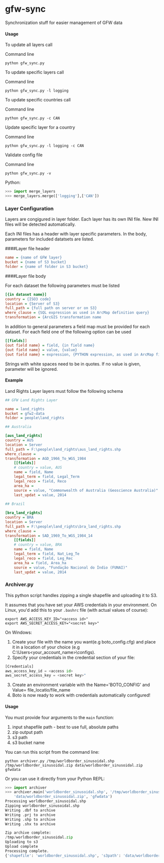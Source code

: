 gfw-sync
========

Synchronization stuff for easier management of GFW data


#### Usage

To update all layers call

Command line
```shell
python gfw_sync.py
```

To update specific layers call

Command line
```shell
python gfw_sync.py -l logging 
```

To update specific countries call

Command line
```shell
python gfw_sync.py -c CAN
```

Update specific layer for a country

Command line
```shell
python gfw_sync.py -l logging -c CAN
```


Validate config file

Command line
```shell
python gfw_sync.py -v
```

Python:
```python
>>> import merge_layers
>>> merge_layers.merge(['logging'],['CAN'])
```



### Layer Configuration

Layers are congigured in layer folder. Each layer has its own INI file.
New INI files will be detected automatically.

Each INI files has a header with layer specific parameters. In the body, parameters for included datatsets are listed.


####Layer file header

```ini
name = {name of GFW layer}
bucket = {name of S3 bucket}
folder = {name of folder in S3 bucket}
```

####Layer file body

For each dataset the following parameters must be listed
```ini
[{in dataset name}]
country = {ISO3 code}
location = {Server of S3}
full_path = {full path on server or on S3}
where_clause = {SQL expression as used in ArcMap definition query}
transformation = {ArcGIS transformation name  
```
In addition to general parameters a field map must be provided for each dataset. For each field one of the following option can be used

```ini
[[fields]]
{out field name} = field, {in field name}
{out field name} = value, {value}
{out field name} = expression, {PYTHON expression, as used in ArcMap field calculator}
```

Strings with white spaces need to be in quotes.
If no value is given, parameter will be ignored.

#### Example

Land Rights Layer layers must follow the following schema

```ini
## GFW Land Rights Layer

name = land_rights
bucket = gfw2-data
folder = people\land_rights

## Australia

[aus_land_rights]
country = AUS
location = Server
full_path = F:\people\land_rights\aus_land_rights.shp
where_clause =
transformation = AGD_1966_To_WGS_1984  
    [[fields]]
    # country = value, AUS
    name = field, Name
    legal_term = field, Legal_Term
    legal_reco = field, Reco
    area_ha = 
    source = value, "Commonwealth of Australia (Geoscience Australia)"
    last_updat = value, 2014
	
## Brazil

[bra_land_rights]
country = BRA
location = Server
full_path = F:\people\land_rights\bra_land_rights.shp
where_clause =
transformation = SAD_1969_To_WGS_1984_14  
    [[fields]]
    # country = value, BRA
    name = field, Name
    legal_term = field, Nat_Leg_Te
    legal_reco = field, Leg_Rec
    area_ha = field, Area_ha
    source = value, "Fundação Nacional do Índio (FUNAI)"
    last_updat = value, 2014
```





### Archiver.py

This python script handles zipping a single shapefile and uploading it to S3.

It assumes that you have set your AWS credentials in your environment. On Linux, you'd add this to your `.bashrc` file (with actual values of course):

```shell
export AWS_ACCESS_KEY_ID="<access id>"
export AWS_SECRET_ACCESS_KEY="<secret key>"
```

On Windows:

1. Create your file with the name you want(e.g boto_config.cfg) and place it in a location of your choice (e.g C:\Users\<your_account_name>\configs).
2. Specify your credentials in the credential section of your file:

```python
[Credentials]
aws_access_key_id = <access id>
aws_secret_access_key = <secret key>"
```

3. Create an environment variable with the Name='BOTO_CONFIG' and Value= file_locatio/file_name
4. Boto is now ready to work with credentials automatically configured!


#### Usage

You must provide four arguments to the `main` function:

1. input shapefile path - best to use full, absolute paths
2. zip output path
3. s3 path
4. s3 bucket name

You can run this script from the command line:

```shell
python archiver.py /tmp/worldborder_sinusoidal.shp /tmp/worldborder_sinusoidal.zip data/worldborder_sinusoidal.zip gfwdata
```

Or you can use it directly from your Python REPL:

```python
>>> import archiver
>>> archiver.main('worldborder_sinusoidal.shp', '/tmp/worldborder_sinusoidal.zip',
    'data/worldborder_sinusoidal.zip', 'gfwdata')
Processing worldborder_sinusoidal.shp
Zipping worldborder_sinusoidal.shp
Writing .dbf to archive
Writing .prj to archive
Writing .shp to archive
Writing .shx to archive

Zip archive complete:
/tmp/worldborder_sinusoidal.zip
Uploading to s3
Upload complete
Processing complete.
{'shapefile': 'worldborder_sinusoidal.shp', 's3path': 'data/worldborder_sinusoidal.zip', 'bucket': 'gfwdata', 'zip_path': '/tmp/worldborder_sinusoidal.zip'}
```

